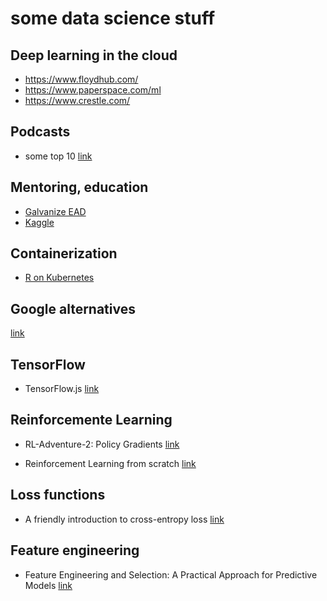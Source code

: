 # some data science stuff

## Deep learning in the cloud

* https://www.floydhub.com/
* https://www.paperspace.com/ml
* https://www.crestle.com/

## Podcasts

* some top 10 [link](https://medium.com/startup-grind/the-10-best-ai-data-science-and-machine-learning-podcasts-d7495cfb127c)

## Mentoring, education

* [Galvanize EAD](https://www.galvanize.com/online/data-science-mentoring)
* [Kaggle](https://www.kaggle.com/learn)

## Containerization

* [R on Kubernetes](http://code.markedmondson.me/r-on-kubernetes-serverless-shiny-r-apis-and-scheduled-scripts/)

## Google alternatives
[link](https://restoreprivacy.com/google-alternatives/)

## TensorFlow
* TensorFlow.js [link](https://blog.yellowant.com/tensorflow-js-a-practical-guide-2ed58327c455)

## Reinforcemente Learning

* RL-Adventure-2: Policy Gradients [link](https://github.com/higgsfield/RL-Adventure-2)

* Reinforcement Learning from scratch [link](https://blog.insightdatascience.com/reinforcement-learning-from-scratch-819b65f074d8)

## Loss functions

* A friendly introduction to cross-entropy loss [link](https://rdipietro.github.io/friendly-intro-to-cross-entropy-loss/)

## Feature engineering

* Feature Engineering and Selection: A Practical Approach for Predictive Models [link](http://www.feat.engineering/)
